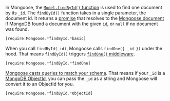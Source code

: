 In Mongoose, the [`Model.findById()` function](https://mongoosejs.com/docs/api/model.html#model_Model.findById) is used to
find one document by its `_id`. The `findById()` function takes in a single
parameter, the document id. It returns a [promise](/tutorials/fundamentals/promise) that resolves to the
[Mongoose document](https://mongoosejs.com/docs/documents.html) if MongoDB found 
a document with the given `id`, or `null` if no document was found.

```javascript
[require:Mongoose.*findById.*basic]
```

When you call `findById(_id)`, Mongoose calls `findOne({ _id })` under the hood.
That means `findById()` triggers [`findOne()` middleware](https://mongoosejs.com/docs/middleware.html).

```javascript
[require:Mongoose.*findById.*findOne]
```

[Mongoose casts queries to match your schema](https://mongoosejs.com/docs/tutorials/query_casting.html). That means if your
`_id` is a [MongoDB ObjectId](https://docs.mongodb.com/manual/reference/method/ObjectId/), you can pass the `_id` as a string and Mongoose will convert it to an ObjectId for you.

```javascript
[require:Mongoose.*findById.*ObjectId]
```